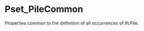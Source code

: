 # Pset_PileCommon

Properties common to the definition of all occurrences of IfcPile.<!-- end of definition -->
